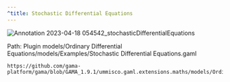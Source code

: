 ```yaml
---
^title: Stochastic Differential Equations
---
```


![Annotation 2023-04-18 054542_stochasticDifferentialEquations](https://user-images.githubusercontent.com/4437331/232719251-55ce01a3-59ee-4f2f-8152-a106e3d5e151.png)

Path: Plugin models/Ordinary Differential Equations/models/Examples/Stochastic Differential Equations.gaml

```gaml reference
https://github.com/gama-platform/gama/blob/GAMA_1.9.1/ummisco.gaml.extensions.maths/models/Ordinary%20Differential%20Equations/models/Examples/Stochastic%20Differential%20Equation.gaml
```

